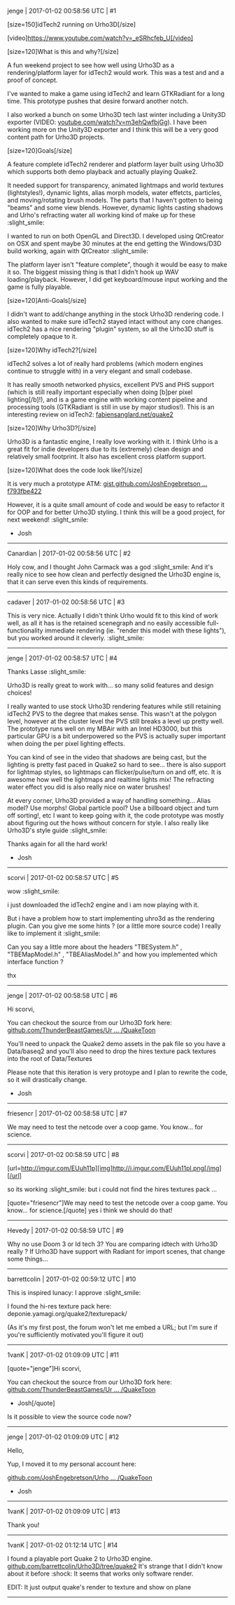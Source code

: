 jenge | 2017-01-02 00:58:56 UTC | #1

[size=150]idTech2 running on Urho3D[/size]

[video]https://www.youtube.com/watch?v=_eSRhcfeb_U[/video]

[size=120]What is this and why?[/size]

A fun weekend project to see how well using Urho3D as a rendering/platform layer for idTech2 would work.  This was a test and and a proof of concept.  

I've wanted to make a game using idTech2 and learn GTKRadiant for a long time.  This prototype pushes that desire forward another notch.  

I also worked a bunch on some Urho3D tech last winter including a Unity3D exporter (VIDEO: [youtube.com/watch?v=m3ehQwfbjGg](https://www.youtube.com/watch?v=m3ehQwfbjGg)).  I have been working more on the Unity3D exporter and I think this will be a very good content path for Urho3D projects.

[size=120]Goals[/size]

A feature complete idTech2 renderer and platform layer built using Urho3D which supports both demo playback and actually playing Quake2.

It needed support for transparency, animated lightmaps and world textures (lightstyles!), dynamic lights, alias morph models, water effetcts, particles, and moving/rotating brush models.  The parts that I haven't gotten to being "beams" and some view blends.  However, dynamic lights casting shadows and Urho's refracting water all working kind of make up for these :slight_smile:

I wanted to run on both OpenGL and Direct3D.  I developed using QtCreator on OSX and spent maybe 30 minutes at the end getting the Windows/D3D build working, again with QtCreator :slight_smile:

The platform layer isn't "feature complete", though it would be easy to make it so.  The biggest missing thing is that I didn't hook up WAV loading/playback.  However, I did get keyboard/mouse input working and the game is fully playable.

[size=120]Anti-Goals[/size]

I didn't want to add/change anything in the stock Urho3D rendering code.  I also wanted to make sure idTech2 stayed intact without any core changes.  idTech2 has a nice rendering "plugin" system, so all the Urho3D stuff is completely opaque to it.  

[size=120]Why idTech2?[/size]

idTech2 solves a lot of really hard problems (which modern engines continue to struggle with) in a very elegant and small codebase.

It has really smooth networked physics, excellent PVS and PHS support (which is still really important especially when doing [b]per pixel lighting[/b]!), and is a game engine with working content pipeline and processing tools (GTKRadiant is still in use by major studios!).  This is an interesting review on idTech2: [fabiensanglard.net/quake2](http://fabiensanglard.net/quake2)

[size=120]Why Urho3D?[/size]

Urho3D is a fantastic engine, I really love working with it.  I think Urho is a great fit for indie developers due to its (extremely) clean design and relatively small footprint.  It also has excellent cross platform support.

[size=120]What does the code look like?[/size]

It is very much a prototype ATM: [gist.github.com/JoshEngebretson ... f793fbe422](https://gist.github.com/JoshEngebretson/fc08622b25f793fbe422)

However, it is a quite small amount of code and would be easy to refactor it for OOP and for better Urho3D styling.  I think this will be a good project, for next weekend! :slight_smile:

- Josh

-------------------------

Canardian | 2017-01-02 00:58:56 UTC | #2

Holy cow, and I thought John Carmack was a god :slight_smile:
And it's really nice to see how clean and perfectly designed the Urho3D engine is, that it can serve even this kinds of requirements.

-------------------------

cadaver | 2017-01-02 00:58:56 UTC | #3

This is very nice. Actually I didn't think Urho would fit to this kind of work well, as all it has is the retained scenegraph and no easily accessible full-functionality immediate rendering (ie. "render this model with these lights"), but you worked around it cleverly. :slight_smile:

-------------------------

jenge | 2017-01-02 00:58:57 UTC | #4

Thanks Lasse :slight_smile:

Urho3D is really great to work with... so many solid features and design choices!

I really wanted to use stock Urho3D rendering features while still retaining idTech2 PVS to the degree that makes sense.  This wasn't at the polygon level, however at the cluster level the PVS still breaks a level up pretty well.  The prototype runs well on my MBAir with an Intel HD3000, but this particular GPU is a bit underpowered so the PVS is actually super important when doing the per pixel lighting effects.  

You can kind of see in the video that shadows are being cast, but the lighting is pretty fast paced in Quake2 so hard to see...  there is also support for lightmap styles, so lightmaps can flicker/pulse/turn on and off, etc.  It is awesome how well the lightmaps and realtime lights mix!  The refracting water effect you did is also really nice on water brushes!

At every corner, Urho3D provided a way of handling something... Alias model? Use morphs! Global particle pool?  Use a billboard object and turn off sorting!, etc   I want to keep going with it, the code prototype was mostly about figuring out the hows without concern for style.  I also really like Urho3D's style guide :slight_smile:

Thanks again for all the hard work!

- Josh

-------------------------

scorvi | 2017-01-02 00:58:57 UTC | #5

wow :slight_smile:

i just downloaded the idTech2 engine and i am now playing with it. 

But i have a problem how to start implementing uhro3d as the rendering plugin. Can you give me some hints ? (or a little more source code) I really like to implement it :slight_smile: 

Can you say a little more about the headers  "TBESystem.h" , "TBEMapModel.h" , "TBEAliasModel.h"  and how you implemented which interface function ? 

thx

-------------------------

jenge | 2017-01-02 00:58:58 UTC | #6

Hi scorvi,

You can checkout the source from our Urho3D fork here: [github.com/ThunderBeastGames/Ur ... /QuakeToon](https://github.com/ThunderBeastGames/Urho3D/tree/tb_master/Source/ThunderBeast/QuakeToon)

You'll need to unpack the Quake2 demo assets in the pak file so you have a Data/baseq2 and you'll also need to drop the hires texture pack textures into the root of Data/Textures

Please note that this iteration is very protoype and I plan to rewrite the code, so it will drastically change.  

- Josh

-------------------------

friesencr | 2017-01-02 00:58:58 UTC | #7

We may need to test the netcode over a coop game.  You know... for science.

-------------------------

scorvi | 2017-01-02 00:58:59 UTC | #8

[url=http://imgur.com/EUuh11p][img]http://i.imgur.com/EUuh11pl.png[/img][/url]

so its working :slight_smile: but i could not find the hires textures pack ...

[quote="friesencr"]We may need to test the netcode over a coop game.  You know... for science.[/quote]
yes i think we should do that!

-------------------------

Hevedy | 2017-01-02 00:58:59 UTC | #9

Why no use Doom 3 or Id tech 3?
You are comparing idtech with Urho3D really ?
If Urho3D have support with Radiant for import scenes, that change some things...

-------------------------

barrettcolin | 2017-01-02 00:59:12 UTC | #10

This is inspired lunacy: I approve  :slight_smile: 

I found the hi-res texture pack here: deponie.yamagi.org/quake2/texturepack/

(As it's my first post, the forum won't let me embed a URL; but I'm sure if you're sufficiently motivated you'll figure it out)

-------------------------

1vanK | 2017-01-02 01:09:09 UTC | #11

[quote="jenge"]Hi scorvi,

You can checkout the source from our Urho3D fork here: [github.com/ThunderBeastGames/Ur ... /QuakeToon](https://github.com/ThunderBeastGames/Urho3D/tree/tb_master/Source/ThunderBeast/QuakeToon)

- Josh[/quote]

Is it possible to view the source code now?

-------------------------

jenge | 2017-01-02 01:09:09 UTC | #12

Hello,

Yup, I moved it to my personal account here:

[github.com/JoshEngebretson/Urho ... /QuakeToon](https://github.com/JoshEngebretson/Urho3D/tree/tb_master/Source/ThunderBeast/QuakeToon)

- Josh

-------------------------

1vanK | 2017-01-02 01:09:09 UTC | #13

Thank you!

-------------------------

1vanK | 2017-01-02 01:12:14 UTC | #14

I found a playable port Quake 2 to Urho3D engine. [github.com/barrettcolin/Urho3D/tree/quake2](https://github.com/barrettcolin/Urho3D/tree/quake2) It's strange that I didn't know about it before  :shock: 
It seems that works only software render.

EDIT: It just output quake's render to texture and show on plane

-------------------------

